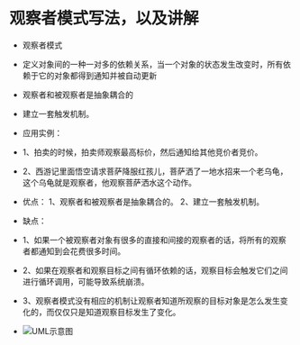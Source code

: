 # 观察者模式写法，以及讲解

- 观察者模式
- 定义对象间的一种一对多的依赖关系，当一个对象的状态发生改变时，所有依赖于它的对象都得到通知并被自动更新
- 观察者和被观察者是抽象耦合的
- 建立一套触发机制。

- 应用实例：
- 1、拍卖的时候，拍卖师观察最高标价，然后通知给其他竞价者竞价。 
- 2、西游记里面悟空请求菩萨降服红孩儿，菩萨洒了一地水招来一个老乌龟，这个乌龟就是观察者，他观察菩萨洒水这个动作。

- 优点： 1、观察者和被观察者是抽象耦合的。 2、建立一套触发机制。

- 缺点： 
- 1、如果一个被观察者对象有很多的直接和间接的观察者的话，将所有的观察者都通知到会花费很多时间。 
- 2、如果在观察者和观察目标之间有循环依赖的话，观察目标会触发它们之间进行循环调用，可能导致系统崩溃。
- 3、观察者模式没有相应的机制让观察者知道所观察的目标对象是怎么发生变化的，而仅仅只是知道观察目标发生了变化。
- ![UML示意图](https://github.com/pigzhuzhu55/Design/blob/master/src/example/observer/16.png?raw=true)